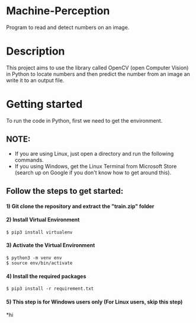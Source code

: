 # Machine-Perception
Program to read and detect numbers on an image.

# Description
This project aims to use the library called OpenCV (open Computer Vision) in Python to locate numbers and then predict the number from an image an write it to an output file.

# Getting started
To run the code in Python, first we need to get the environment. 

## NOTE:

- If you are using Linux, just open a directory and run the following commands. 
- If you using Windows, get the Linux Terminal from Microsoft Store (search up on Google if you don't know how to get around this).

## Follow the steps to get started:

#### 1) Git clone the repository and extract the "train.zip" folder

#### 2) Install Virtual Environment
```shell
$ pip3 install virtualenv
```

#### 3) Activate the Virtual Environment
```shell
$ python3 -m venv env
$ source env/bin/activate
```

#### 4) Install the required packages
```shell
$ pip3 install -r requirement.txt
```

#### 5) This step is for Windows users only (For Linux users, skip this step)
*hi





